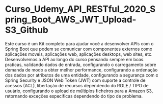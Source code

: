 # Curso_Udemy_API_RESTful_2020_Spring_Boot_AWS_JWT_Upload-S3_Github
Este curso é um Kit completo para ajudar você a desenvolver APIs com o Spring Boot que podem se comunicar com componentes externos como aplicações moveis, aplicações web, aplicações desktops, web sites, etc. Desenvolvemos a API ao longo do curso pensando sempre em boas praticas, validando dados de entrada, configurando o carregamento sobre demanda de modo a obter melhor performance, configurando a ordenação dos dados por atributos de uma entidade, configurando a segurança com o Spring Security e JSON Web Token (JWT) com suporte a controle de acessos (ACL), libertação de recursos dependendo do ROLE / TIPO de usuário, configurando o upload de múltiplos ficheiros para a Amazon S3, retornando exceções especificas dependendo do tipo de problema.
